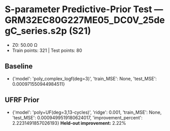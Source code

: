 # S-parameter Predictive-Prior Test — GRM32EC80G227ME05_DC0V_25degC_series.s2p (S21)
- Z0: 50.00 Ω
- Train points: 321  |  Test points: 80

## Baseline
- {'model': 'poly_complex_logf(deg=3)', 'train_MSE': None, 'test_MSE': 0.000971550944984511}

## UFRF Prior
- {'model': 'poly+UF(deg=3,13-cycles)', 'ridge': 0.001, 'train_MSE': None, 'test_MSE': 0.0009499519180624017, 'improvement_percent': 2.2231491857026193}
**Held-out improvement:** 2.22%